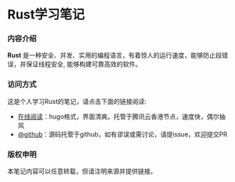 # Rust学习笔记

### 内容介绍

**Rust** 是一种安全、并发、实用的编程语言，有着惊人的运行速度，能够防止段错误，并保证线程安全, 能够构建可靠高效的软件。

### 访问方式

这是个人学习Rust的笔记，请点击下面的链接阅读:

- [在线阅读](https://skyao.io/learning-rust/)：hugo格式，界面清爽。托管于腾讯云香港节点，速度快，偶尔抽风
- [@github](https://github.com/skyao/learning-rust/)：源码托管于github，如有谬误或需讨论，请提issue，欢迎提交PR

### 版权申明

本笔记内容可以任意转载，但请注明来源并提供链接。

